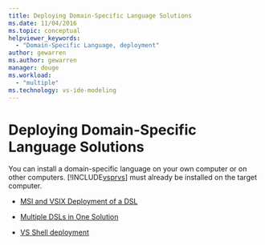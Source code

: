 ```yaml
---
title: Deploying Domain-Specific Language Solutions
ms.date: 11/04/2016
ms.topic: conceptual
helpviewer_keywords:
  - "Domain-Specific Language, deployment"
author: gewarren
ms.author: gewarren
manager: douge
ms.workload:
  - "multiple"
ms.technology: vs-ide-modeling
---
```

# Deploying Domain-Specific Language Solutions
You can install a domain-specific language on your own computer or on other computers. [!INCLUDE[vsprvs](../code-quality/includes/vsprvs_md.md)] must already be installed on the target computer.

-   [MSI and VSIX Deployment of a DSL](../modeling/msi-and-vsix-deployment-of-a-dsl.md)

-   [Multiple DSLs in One Solution](../modeling/multiple-dsls-in-one-solution.md)

-   [VS Shell deployment](../modeling/vs-shell-deployment.md)